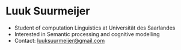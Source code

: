 # Luuk Suurmeijer

- Student of computation Linguistics at Universität des Saarlandes
- Interested in Semantic processing and cognitive modelling
- Contact: luuksuurmeijer@gmail.com
